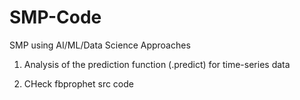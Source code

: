 # SMP-Code
SMP using AI/ML/Data Science Approaches

1. Analysis of the prediction function (.predict) for time-series data

2. CHeck fbprophet src code

